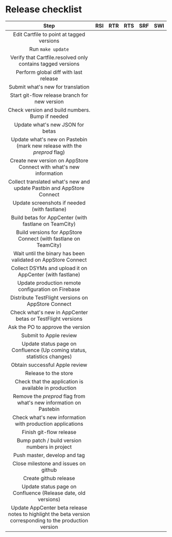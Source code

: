 # Release checklist

| Step | RSI | RTR | RTS | SRF | SWI |
|:--:|:--:|:--:|:--:|:--:|:--:|
| Edit Cartfile to point at tagged versions ||||||
| Run `make update` ||||||
| Verify that Cartfile.resolved only contains tagged versions ||||||
| Perform global diff with last release ||||||
| Submit what's new for translation ||||||
| Start git-flow release branch for new version ||||||
| Check version and build numbers. Bump if needed ||||||
| Update what's new JSON for betas ||||||
| Update what's new on Pastebin (mark new release with the _preprod_ flag) ||||||
| Create new version on AppStore Connect with what's new information ||||||
| Collect translated what's new and update Pastbin and AppStore Connect ||||||
| Update screenshots if needed (with fastlane) ||||||
| Build betas for AppCenter (with fastlane on TeamCity) ||||||
| Build versions for AppStore Connect (with fastlane on TeamCity) ||||||
| Wait until the binary has been validated on AppStore Connect ||||||
| Collect DSYMs and upload it on AppCenter (with fastlane) ||||||
| Update production remote configuration on Firebase ||||||
| Distribute TestFlight versions on AppStore Connect ||||||
| Check what's new in AppCenter betas or TestFlight versions ||||||
| Ask the PO to approve the version ||||||
| Submit to Apple review ||||||
| Update status page on Confluence (Up coming status, statistics changes) ||||||
| Obtain successful Apple review ||||||
| Release to the store ||||||
| Check that the application is available in production ||||||
| Remove the _preprod_ flag from what's new information on Pastebin ||||||
| Check what's new information with production applications ||||||
| Finish git-flow release ||||||
| Bump patch / build version numbers in project ||||||
| Push master, develop and tag ||||||
| Close milestone and issues on github |||||||||||||||
| Create github release |||||||||||||||
| Update status page on Confluence (Release date, old versions) ||||||
| Update AppCenter beta release notes to highlight the beta version corresponding to the production version ||||||

